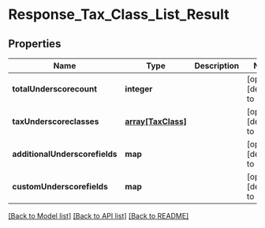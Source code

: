# Response_Tax_Class_List_Result

## Properties
Name | Type | Description | Notes
------------ | ------------- | ------------- | -------------
**totalUnderscorecount** | **integer** |  | [optional] [default to null]
**taxUnderscoreclasses** | [**array[TaxClass]**](TaxClass.md) |  | [optional] [default to null]
**additionalUnderscorefields** | **map** |  | [optional] [default to null]
**customUnderscorefields** | **map** |  | [optional] [default to null]

[[Back to Model list]](../README.md#documentation-for-models) [[Back to API list]](../README.md#documentation-for-api-endpoints) [[Back to README]](../README.md)


